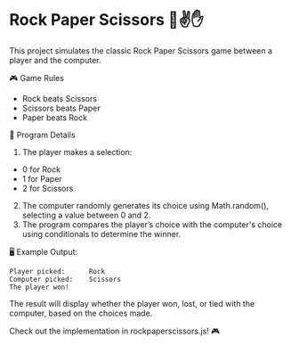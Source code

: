 # Rock Paper Scissors 👊✌️✋
This project simulates the classic Rock Paper Scissors game between a player and the computer.

🎮 Game Rules
- Rock beats Scissors
- Scissors beats Paper
- Paper beats Rock
  
📝 Program Details
1. The player makes a selection:
- 0 for Rock
- 1 for Paper
- 2 for Scissors
2. The computer randomly generates its choice using Math.random(), selecting a value between 0 and 2.
3. The program compares the player’s choice with the computer's choice using conditionals to determine the winner.

🖥️ Example Output:
```
Player picked:      Rock
Computer picked:    Scissors
The player won!
```
The result will display whether the player won, lost, or tied with the computer, based on the choices made.

Check out the implementation in rockpaperscissors.js! 🎮
